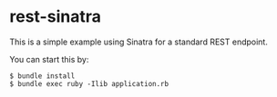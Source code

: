 # rest-sinatra

This is a simple example using Sinatra for a standard REST endpoint.

You can start this by:

```shell
$ bundle install
$ bundle exec ruby -Ilib application.rb
```
